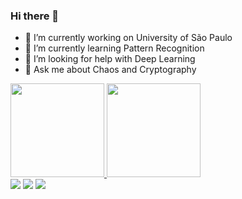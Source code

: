 ### Hi there 👋

- 🔭 I’m currently working on University of São Paulo
- 🌱 I’m currently learning Pattern Recognition
- 🤔 I’m looking for help with Deep Learning
- 💬 Ask me about Chaos and Cryptography

<div>
   <a href="https://github.com/vallejp">
   <img height="150em" src="https://github-readme-stats.vercel.app/api?username=vallejp&show_icons=true&theme=merko&include_all_commits=true&count_private=true"/>
   <img height="150em" src="https://github-readme-stats.vercel.app/api/top-langs/?username=vallejp&layout=demo&langs_count=16&theme=merko"/>
</div>

  
<div>
  <a href = "j.p.valle@df.ufscar.br"><img src="https://img.shields.io/badge/-Gmail-%23333?style=for-the-badge&logo=gmail&logoColor=white" target="_blank"></a>
  <a href = "https://br.linkedin.com/in/jo%C3%A3o-pedro-do-valle-alvarenga-567392162" target="_blank"><img src="https://img.shields.io/badge/-LinkedIn-%230077B5?style=for-the-badge&logo=linkedin&logoColor=white" target="_blank"></a>
  <a href = "http://lattes.cnpq.br/3839730482629141" target="_blank"><img src="https://img.shields.io/badge/cv-lattes-yellowgreen" target="_blank"></a>
</div>
